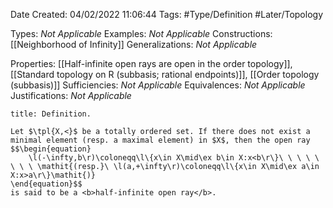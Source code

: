 <div class="topSpace"></div>

Date Created: 04/02/2022 11:06:44
Tags: #Type/Definition #Later/Topology

Types: <i>Not Applicable</i>
Examples: <i>Not Applicable</i>
Constructions: [[Neighborhood of Infinity]]
Generalizations: <i>Not Applicable</i>

Properties: [[Half-infinite open rays are open in the order topology]], [[Standard topology on R (subbasis; rational endpoints)]], [[Order topology (subbasis)]]
Sufficiencies: <i>Not Applicable</i>
Equivalences: <i>Not Applicable</i>
Justifications: <i>Not Applicable</i>

``` ad-Definition
title: Definition.

Let $\tpl{X,<}$ be a totally ordered set. If there does not exist a minimal element (resp. a maximal element) in $X$, then the open ray
$$\begin{equation}
    \l(-\infty,b\r)\coloneqq\l\{x\in X\mid\ex b\in X:x<b\r\}\ \ \ \ \ \ \ \ \mathit{(resp.}\ \l(a,+\infty\r)\coloneqq\l\{x\in X\mid\ex a\in X:x>a\r\}\mathit{)}
\end{equation}$$
is said to be a <b>half-infinite open ray</b>.

```
